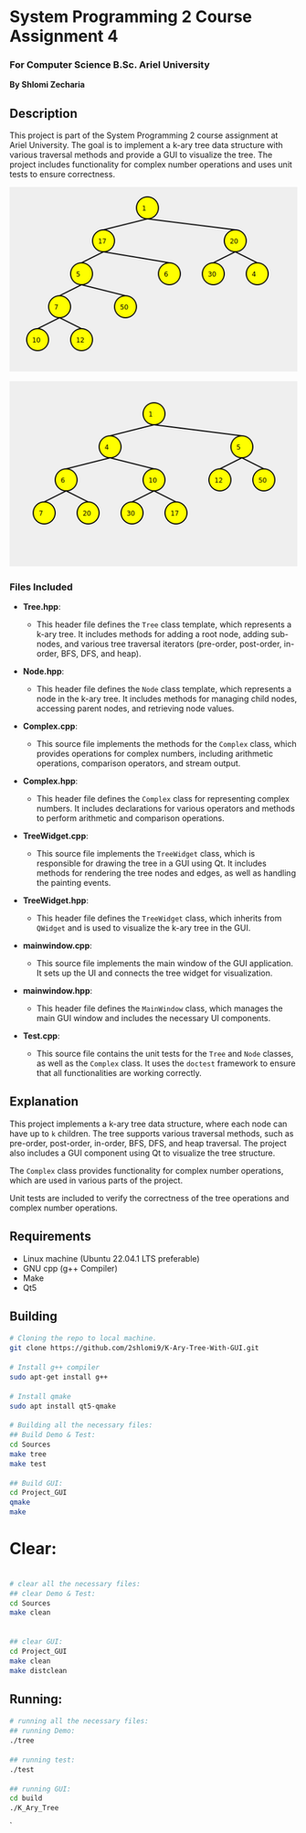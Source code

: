 # System Programming 2 Course Assignment 4
### For Computer Science B.Sc. Ariel University

**By Shlomi Zecharia**

## Description

This project is part of the System Programming 2 course assignment at Ariel University. The goal is to implement a k-ary tree data structure with various traversal methods and provide a GUI to visualize the tree. The project includes functionality for complex number operations and uses unit tests to ensure correctness.

![Binary tree Structure](BinaryTree.png)

![Make the binary tree to minimum binary heap](MinimumBinaryHeap.png)
### Files Included

* **Tree.hpp**: 
  - This header file defines the `Tree` class template, which represents a k-ary tree. It includes methods for adding a root node, adding sub-nodes, and various tree traversal iterators (pre-order, post-order, in-order, BFS, DFS, and heap).

* **Node.hpp**: 
  - This header file defines the `Node` class template, which represents a node in the k-ary tree. It includes methods for managing child nodes, accessing parent nodes, and retrieving node values.

* **Complex.cpp**: 
  - This source file implements the methods for the `Complex` class, which provides operations for complex numbers, including arithmetic operations, comparison operators, and stream output.

* **Complex.hpp**: 
  - This header file defines the `Complex` class for representing complex numbers. It includes declarations for various operators and methods to perform arithmetic and comparison operations.

* **TreeWidget.cpp**: 
  - This source file implements the `TreeWidget` class, which is responsible for drawing the tree in a GUI using Qt. It includes methods for rendering the tree nodes and edges, as well as handling the painting events.

* **TreeWidget.hpp**: 
  - This header file defines the `TreeWidget` class, which inherits from `QWidget` and is used to visualize the k-ary tree in the GUI.

* **mainwindow.cpp**: 
  - This source file implements the main window of the GUI application. It sets up the UI and connects the tree widget for visualization.

* **mainwindow.hpp**: 
  - This header file defines the `MainWindow` class, which manages the main GUI window and includes the necessary UI components.

* **Test.cpp**: 
  - This source file contains the unit tests for the `Tree` and `Node` classes, as well as the `Complex` class. It uses the `doctest` framework to ensure that all functionalities are working correctly.

## Explanation

This project implements a k-ary tree data structure, where each node can have up to `k` children. The tree supports various traversal methods, such as pre-order, post-order, in-order, BFS, DFS, and heap traversal. The project also includes a GUI component using Qt to visualize the tree structure.

The `Complex` class provides functionality for complex number operations, which are used in various parts of the project.

Unit tests are included to verify the correctness of the tree operations and complex number operations.

## Requirements

* Linux machine (Ubuntu 22.04.1 LTS preferable)
* GNU cpp (g++ Compiler)
* Make
* Qt5

## Building

```bash
# Cloning the repo to local machine.
git clone https://github.com/2shlomi9/K-Ary-Tree-With-GUI.git

# Install g++ compiler 
sudo apt-get install g++

# Install qmake
sudo apt install qt5-qmake

# Building all the necessary files:
## Build Demo & Test:
cd Sources
make tree
make test

## Build GUI:
cd Project_GUI
qmake
make
```

# Clear:
```bash

# clear all the necessary files:
## clear Demo & Test:
cd Sources
make clean


## clear GUI:
cd Project_GUI
make clean
make distclean
```



## Running:

```bash
# running all the necessary files:
## running Demo:
./tree

## running test:
./test

## running GUI:
cd build
./K_Ary_Tree

```
`